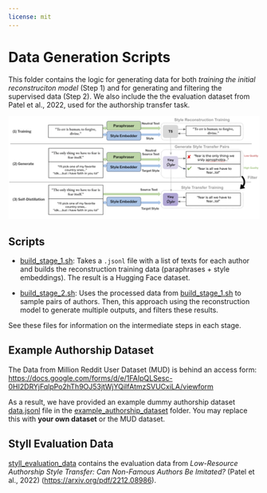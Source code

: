 ```yaml
---
license: mit
---
```


# Data Generation Scripts

This folder contains the logic for generating data for both *training the initial reconstruciton model* (Step 1) and for generating and filtering the supervised data (Step 2). We also include the the evaluation dataset from Patel et al., 2022, used for the authorship transfer task.

![image](../training/figure_2.png)

## Scripts

- [build_stage_1.sh](build_stage_1.sh): Takes a `.jsonl` file with a list of texts for each author and builds the reconstruction training data (paraphrases + style embeddings). The result is a Hugging Face dataset.

- [build_stage_2.sh](train_stage_3.sh): Uses the processed data from [build_stage_1.sh](build_stage_1.sh) to sample pairs of authors. Then, this approach using the reconstruction model to generate multiple outputs, and filters these results.

See these files for information on the intermediate steps in each stage.


## Example Authorship Dataset

The Data from Million Reddit User Dataset (MUD) is behind an access form: https://docs.google.com/forms/d/e/1FAIpQLSesc-0HI2DRYjFqlpPo2hTh9OJ53jtWjYQiIfAtmzSVUCxiLA/viewform

As a result, we have provided an example dummy authorship dataset [data.jsonl](example_authorship_dataset/data.jsonl) file in the [example_authorship_dataset](example_authorship_dataset) folder. You may replace this with **your own dataset** or the MUD dataset.


## Styll Evaluation Data

[styll_evaluation_data](styll_evaluation_data/) contains the evaluation data from *Low-Resource Authorship Style Transfer: Can Non-Famous Authors Be Imitated?* (Patel et al., 2022) (https://arxiv.org/pdf/2212.08986).
